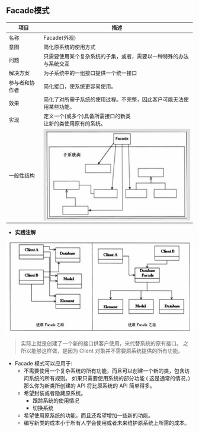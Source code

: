 ## Facade模式


| 项目           | 描述                                                  |
| -------------- | ------------------------------------------------------------ |
| 名称           | Facade(外观)                                          |
| 意图           | 简化原系统的使用方式                                         |
| 问题           | 只需要使用某个复杂系统的子集，或者，需要以一种特殊的办法与系统交互 |
| 解决方案       | 为子系统中的一组接口提供一个统一接口                         |
| 参与者和协作者 | 简化接口，使系统更容易使用。                                 |
| 效果           | 简化了对所需子系统的使用过程。不完整，因此客户可能无法使用某些功能。 |
| 实现           | 定义一个(或多个)具备所需接口的新类<br>让新的类使用原有的系统。 |
| 一般性结构     | ![典型结构的标准图1](images/image-facade.png)                |

* **实践注解**

![image-20190420201117607](images/image-facade2.png)

> 实际上就是创建了一个新的接口供客户使用，来代替系统的原有接口。
> 之所以能够这样做，是因为 Client 对象并不需要原系统提供的所有功能。

* Facade 模式可以应用于:
  * 不需要使用一个复杂系统的所有功能，而且可以创建一个新的类，包含访问系统的所有规则。 如果只需要使用系统的部分功能 ( 这是通常的情况，) 那么你为新类所创建的 API 将比原系统的 API 简单得多。 
  * 希望封装或者隐藏原系统。
    * 跟踪系统的使用情况
    * 切换系统
  * 希望使用原系统的功能，而且还希望增加一些新的功能。
  * 编写新类的成本小于所有人学会使用或者未来维护原系统上所需的成本。 



